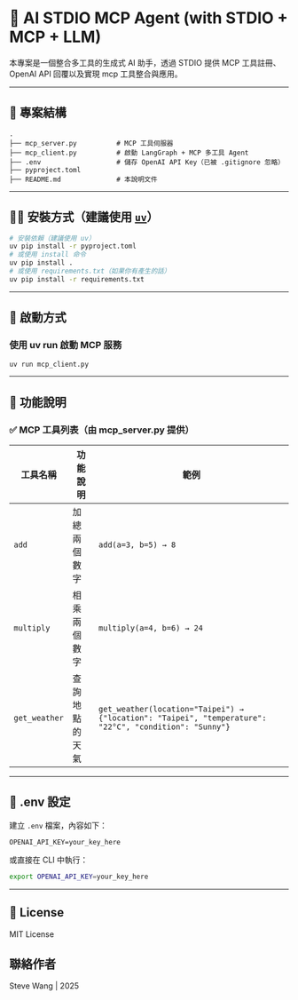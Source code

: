 
# 🤖 AI STDIO MCP Agent (with STDIO + MCP + LLM)

本專案是一個整合多工具的生成式 AI 助手，透過 STDIO 提供 MCP 工具註冊、OpenAI API 回覆以及實現 mcp 工具整合與應用。

---

## 📁 專案結構

```
.
├── mcp_server.py          # MCP 工具伺服器
├── mcp_client.py          # 啟動 LangGraph + MCP 多工具 Agent
├── .env                   # 儲存 OpenAI API Key（已被 .gitignore 忽略）
├── pyproject.toml
├── README.md              # 本說明文件
```

---

## 🧑‍💻 安裝方式（建議使用 [`uv`](https://github.com/astral-sh/uv)）

```bash
# 安裝依賴（建議使用 uv）
uv pip install -r pyproject.toml
# 或使用 install 命令
uv pip install .
# 或使用 requirements.txt（如果你有產生的話）
uv pip install -r requirements.txt
```

---

## 🚀 啟動方式

### 使用 uv run 啟動 MCP 服務

```bash
uv run mcp_client.py
```

---

## 🧠 功能說明

### ✅ MCP 工具列表（由 mcp_server.py 提供）

| 工具名稱       | 功能說明           | 範例 |
|----------------|--------------------|------|
| `add`          | 加總兩個數字       | `add(a=3, b=5) → 8` |
| `multiply`     | 相乘兩個數字       | `multiply(a=4, b=6) → 24` |
| `get_weather`  | 查詢地點的天氣     | `get_weather(location="Taipei") → {"location": "Taipei", "temperature": "22°C", "condition": "Sunny"}` |

---

## 🔐 .env 設定
建立 `.env` 檔案，內容如下：

```env
OPENAI_API_KEY=your_key_here
```

或直接在 CLI 中執行：
```bash
export OPENAI_API_KEY=your_key_here
```
---

## 📜 License

MIT License

## 聯絡作者
Steve Wang | 2025